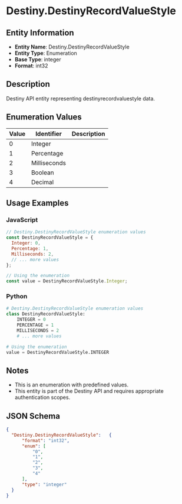 # Destiny.DestinyRecordValueStyle

## Entity Information
- **Entity Name**: Destiny.DestinyRecordValueStyle
- **Entity Type**: Enumeration
- **Base Type**: integer
- **Format**: int32

## Description
Destiny API entity representing destinyrecordvaluestyle data.

## Enumeration Values

| Value | Identifier | Description |
|-------|------------|-------------|
| 0 | Integer |  |
| 1 | Percentage |  |
| 2 | Milliseconds |  |
| 3 | Boolean |  |
| 4 | Decimal |  |

## Usage Examples

### JavaScript
```javascript
// Destiny.DestinyRecordValueStyle enumeration values
const DestinyRecordValueStyle = {
  Integer: 0,
  Percentage: 1,
  Milliseconds: 2,
  // ... more values
};

// Using the enumeration
const value = DestinyRecordValueStyle.Integer;
```

### Python
```python
# Destiny.DestinyRecordValueStyle enumeration values
class DestinyRecordValueStyle:
    INTEGER = 0
    PERCENTAGE = 1
    MILLISECONDS = 2
    # ... more values

# Using the enumeration
value = DestinyRecordValueStyle.INTEGER
```

## Notes
- This is an enumeration with predefined values.
- This entity is part of the Destiny API and requires appropriate authentication scopes.

## JSON Schema
```json
{
  "Destiny.DestinyRecordValueStyle":   {
      "format": "int32",
      "enum": [
          "0",
          "1",
          "2",
          "3",
          "4"
      ],
      "type": "integer"
  }
}
```
